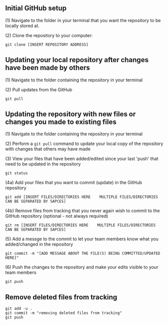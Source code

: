 
## Initial GitHub setup

(1) Navigate to the folder in your terminal that you want the repository to be locally stored at. 

(2) Clone the repository to your computer:
```
git clone [INSERT REPOSITORY ADDRESS]
```

## Updating your local repository after changes have been made by others

(1) Navigate to the folder containing the repository in your terminal

(2) Pull updates from the GitHub
```
git pull
```

## Updating the repository with new files or changes you made to existing files

(1) Navigate to the folder containing the repository in your terminal

(2) Perform a `git pull` command to update your local copy of the repository with changes that others may have made

(3) View your files that have been added/edited since your last 'push' that need to be updated in the repository
```
git status
```

(4a) Add your files that you want to commit (update) in the GitHub repository
```
git add [INSERT FILES/DIRECTORIES HERE    MULTIPLE FILES/DIRECTORIES CAN BE SEPARATED BY SAPCES]
```

(4b) Remove files from tracking that you never again wish to commit to the GitHub repository (optional - not always required)
```
git rm [INSERT FILES/DIRECTORIES HERE    MULTIPLE FILES/DIRECTORIES CAN BE SEPARATED BY SAPCES]
```

(5) Add a messge to the commit to let your team members know what you added/changed in the repository
```
git commit -m "[ADD MESSAGE ABOUT THE FILE(S) BEING COMMITTED/UPDATED HERE]"
```

(6) Push the changes to the repository and make your edits visible to your team members
```
git push
```

## Remove deleted files from tracking
```
git add -u .
git commit -m "removing deleted files from tracking"
git push
```
